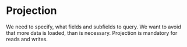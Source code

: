 # Projection

We need to specify, what fields and subfields to query. We want to avoid that more data is loaded, than is necessary.
Projection is mandatory for reads and writes.